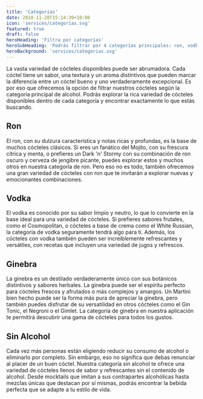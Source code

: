```yaml
---
title: 'Categorias'
date: 2018-11-28T15:14:39+10:00
icon: 'services/categorias.svg'
featured: true
draft: false
heroHeading: 'Filtra por categorías'
heroSubHeading: 'Podrás filtrar por 4 categorías principales: ron, vodka, ginebra y sin alcohol'
heroBackground: 'services/categorias.svg'
---
```


La vasta variedad de cócteles disponibles puede ser abrumadora. Cada cóctel tiene un sabor, una textura y un aroma distintivos que pueden marcar la diferencia entre un cóctel bueno y uno verdaderamente excepcional. Es por eso que ofrecemos la opción de filtrar nuestros cócteles según la categoría principal de alcohol. Podrás explorar la rica variedad de cócteles disponibles dentro de cada categoría y encontrar exactamente lo que estás buscando.

## Ron

El ron, con su dulzura característica y notas ricas y profundas, es la base de muchos cócteles clásicos. Si eres un fanático del Mojito, con su frescura cítrica y menta, o prefieres un Dark 'n' Stormy con su combinación de ron oscuro y cerveza de jengibre picante, puedes explorar estos y muchos otros en nuestra categoría de ron. Pero eso no es todo, también ofrecemos una gran variedad de cócteles con ron que te invitarán a explorar nuevas y emocionantes combinaciones.

## Vodka

El vodka es conocido por su sabor limpio y neutro, lo que lo convierte en la base ideal para una variedad de cócteles. Si prefieres sabores frutales, como el Cosmopolitan, o cócteles a base de crema como el White Russian, la categoría de vodka seguramente tendrá algo para ti. Además, los cócteles con vodka también pueden ser increíblemente refrescantes y versátiles, con recetas que incluyen una variedad de jugos y refrescos.

## Ginebra

La ginebra es un destilado verdaderamente único con sus botánicos distintivos y sabores herbales. La ginebra puede ser el espíritu perfecto para cócteles frescos y afrutados o más complejos y amargos. Un Martini bien hecho puede ser la forma más pura de apreciar la ginebra, pero también puedes disfrutar de su versatilidad en otros cócteles como el Gin Tonic, el Negroni o el Gimlet. La categoría de ginebra en nuestra aplicación te permitirá descubrir una gama de cócteles para todos los gustos.

## Sin Alcohol

Cada vez más personas están eligiendo reducir su consumo de alcohol o eliminarlo por completo. Sin embargo, eso no significa que debas renunciar al placer de un buen cóctel. Nuestra categoría sin alcohol te ofrece una variedad de cócteles llenos de sabor y refrescantes sin el contenido de alcohol. Desde mocktails que imitan a sus contrapartes alcohólicas hasta mezclas únicas que destacan por sí mismas, podrás encontrar la bebida perfecta que se adapte a tu estilo de vida.

